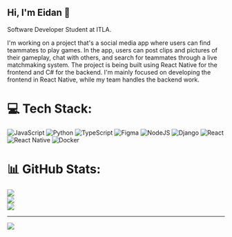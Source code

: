 ## Hi, I'm Eidan 👋

Software Developer Student at ITLA.

I'm working on a project that's a social media app where users can find teammates to play games. In the app, users can post clips and pictures of their gameplay, chat with others, and search for teammates through a live matchmaking system. The project is being built using React Native for the frontend and C# for the backend. I'm mainly focused on developing the frontend in React Native, while my team handles the backend work.


<!--
**EidanT/EidanT** is a ✨ _special_ ✨ repository because its `README.md` (this file) appears on your GitHub profile.

Here are some ideas to get you started:

- 🔭 I’m currently working on ...
- 🌱 I’m currently learning ...
- 👯 I’m looking to collaborate on ...
- 🤔 I’m looking for help with ...
- 💬 Ask me about ...
- 📫 How to reach me: ...
- 😄 Pronouns: ...
- ⚡ Fun fact: ...
-->


# 💻 Tech Stack:
![JavaScript](https://img.shields.io/badge/javascript-%23323330.svg?style=for-the-badge&logo=javascript&logoColor=%23F7DF1E) ![Python](https://img.shields.io/badge/python-3670A0?style=for-the-badge&logo=python&logoColor=ffdd54) ![TypeScript](https://img.shields.io/badge/typescript-%23007ACC.svg?style=for-the-badge&logo=typescript&logoColor=white) ![Figma](https://img.shields.io/badge/figma-%23F24E1E.svg?style=for-the-badge&logo=figma&logoColor=white) ![NodeJS](https://img.shields.io/badge/node.js-6DA55F?style=for-the-badge&logo=node.js&logoColor=white) ![Django](https://img.shields.io/badge/django-%23092E20.svg?style=for-the-badge&logo=django&logoColor=white) ![React](https://img.shields.io/badge/react-%2320232a.svg?style=for-the-badge&logo=react&logoColor=%2361DAFB) ![React Native](https://img.shields.io/badge/react_native-%2320232a.svg?style=for-the-badge&logo=react&logoColor=%2361DAFB) ![Docker](https://img.shields.io/badge/docker-%230db7ed.svg?style=for-the-badge&logo=docker&logoColor=white)
# 📊 GitHub Stats:
![](https://github-readme-stats.vercel.app/api?username=EidanT&theme=dracula&hide_border=false&include_all_commits=true&count_private=true)<br/>
![](https://nirzak-streak-stats.vercel.app/?user=EidanT&theme=dracula&hide_border=false)<br/>
![](https://github-readme-stats.vercel.app/api/top-langs/?username=EidanT&theme=dracula&hide_border=false&include_all_commits=true&count_private=true&layout=compact)

---
[![](https://visitcount.itsvg.in/api?id=EidanT&icon=0&color=11)](https://visitcount.itsvg.in)

<!-- Proudly created with GPRM ( https://gprm.itsvg.in ) -->
